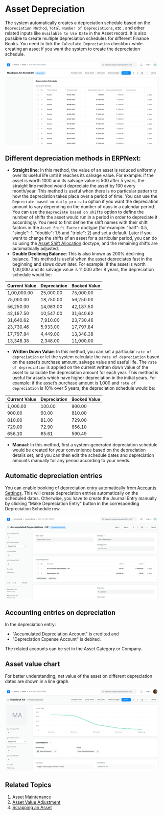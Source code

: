 
# Asset Depreciation



The system automatically creates a depreciation schedule based on the `Depreciation Method`, `Total Number of Depreciations`, etc., and other related inputs like `Available to Use Date` in the Asset record. It is also possible to create multiple depreciation schedules for different Finance Books. You need to tick the `Calculate Depreciation` checkbox while creating an asset if you want the system to create the depreciation schedule.

![Asset](/files/depreciation-schedule.png)![]()

## Different depreciation methods in ERPNext:

* **Straight line**: In this method, the value of an asset is reduced uniformly over its useful life until it reaches its salvage value. For example: if the asset is worth 1000 and its salvage value is 500 after 5 years, the straight line method would depreciate the asset by 100 every month/year. This method is useful when there is no particular pattern to how the depreciation takes place over a period of time. You can use the `Depreciate based on daily pro-rata` option if you want the depreciation amount to vary depending on the number of days in a calendar period. You can use the `Depreciate based on shifts` option to define the number of shifts the asset would run in a period in order to depreciate it accordingly. You need to first define the shift names with their shift factors in the `Asset Shift Factor` doctype (for example: "half": 0.5, "single": 1, "double": 1.5 and "triple": 2) and set a default. Later if you want to change the shifts of an asset for a particular period, you can do so using the [Asset Shift Allocation](https://docs.erpnext.com/docs/user/manual/en/asset-shift-allocation) doctype, and the remaining shifts are automatically adjusted.
* **Double Declining Balance**: This is also known as 200% declining balance. This method is useful when the asset depreciates fast in the beginning and slows down later. For example: if the asset is worth 1,00,000 and its salvage value is 11,000 after 8 years, the depreciation schedule would be:



| Current Value | Depreciation | Booked Value |
| --- | --- | --- |
| 1,00,000.00 | 25,000.00 | 75,000.00 |
| 75,000.00 | 18,750.00 | 56,250.00 |
| 56,250.00 | 14,063.00 | 42,187.50 |
| 42,187.50 | 10,547.00 | 31,640.62 |
| 31,640.62 | 7,910.00 | 23,730.46 |
| 23,730.46 | 5,933.00 | 17,797.84 |
| 17,797.84 | 4,449.00 | 13,348.38 |
| 13,348.38 | 2,348.00 | 11,000.00 |
* **Written Down Value**: In this method, you can set a particular `rate of depreciation` or let the system calculate the `rate of depreciation` based on the asset’s purchase amount, salvage value and useful life. The `rate of depreciation` is applied on the current written down value of the asset to calculate the depreciation amount for each year. This method is useful for assets which have higher depreciation in the initial years. For example: if the asset’s purchase amount is 1,000 and `rate of depreciation` is 10% over 5 years, the depreciation schedule would be:



| Current Value | Depreciation | Booked Value |
| --- | --- | --- |
| 1,000.00 | 100.00 | 900.00 |
| 900.00 | 90.00 | 810.00 |
| 810.00 | 81.00 | 729.00 |
| 729.00 | 72.90 | 656.10 |
| 656.10 | 65.61 | 590.49 |
* **Manual**: In this method, first a system-generated depreciation schedule would be created for your convenience based on the depreciation details set, and you can then edit the schedule dates and depreciation amounts manually for any period according to your needs.

## Automatic depreciation entries

You can enable booking of depreciation entry automatically from [Accounts Settings](/docs/en/accounts/accounts-settings). This will create depreciation entries automatically on the scheduled dates. Otherwise, you have to create the Journal Entry manually by clicking "Make Depreciation Entry" button in the corresponding Depreciation Schedule row.

![Asset](/files/depreciation-entry.png)![]()  


## Accounting entries on depreciation

In the depreciation entry:

* "Accumulated Depreciation Account" is credited and
* "Depreciation Expense Account" is debited.

The related accounts can be set in the Asset Category or Company.

## Asset value chart

For better understanding, net value of the asset on different depreciation dates are shown in a line graph.

![Asset](/files/asset-submit.png)![]()  


## Related Topics

1. [Asset Maintenance](/docs/en/asset/asset-maintenance)
2. [Asset Value Adjustment](/docs/en/asset/asset-value-adjustment)
3. [Scrapping an Asset](/docs/en/asset/scrapping-an-asset)




